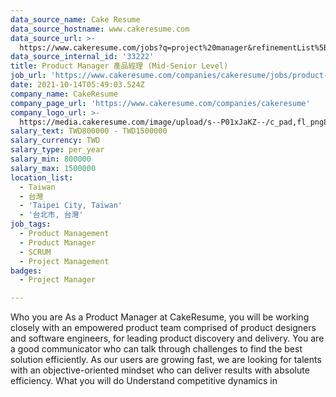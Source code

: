 ```yaml
---
data_source_name: Cake Resume
data_source_hostname: www.cakeresume.com
data_source_url: >-
  https://www.cakeresume.com/jobs?q=project%20manager&refinementList%5Blang_name%5D%5B0%5D=English&refinementList%5Bsalary_type%5D=per_year&range%5Bsalary_range%5D%5Bmin%5D=1000000&page=2
data_source_internal_id: '33222'
title: Product Manager 產品經理 (Mid-Senior Level)
job_url: 'https://www.cakeresume.com/companies/cakeresume/jobs/product-manager-8e5dc0'
date: 2021-10-14T05:49:03.524Z
company_name: CakeResume
company_page_url: 'https://www.cakeresume.com/companies/cakeresume'
company_logo_url: >-
  https://media.cakeresume.com/image/upload/s--P01xJaKZ--/c_pad,fl_png8,h_200,w_200/v1586508643/page_2_logo_1468389599.png
salary_text: TWD800000 - TWD1500000
salary_currency: TWD
salary_type: per_year
salary_min: 800000
salary_max: 1500000
location_list:
  - Taiwan
  - 台灣
  - 'Taipei City, Taiwan'
  - '台北市, 台灣'
job_tags:
  - Product Management
  - Product Manager
  - SCRUM
  - Project Management
badges:
  - Project Manager

---
```


Who you are As a Product Manager at CakeResume, you will be working closely with an empowered product team comprised of product designers and software engineers, for leading product discovery and delivery. You are a good communicator who can talk through challenges to find the best solution efficiently. As our users are growing fast, we are looking for talents with an objective-oriented mindset who can deliver results with absolute efficiency. What you will do Understand competitive dynamics in 